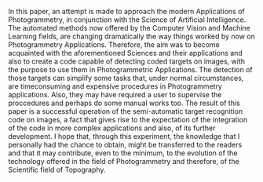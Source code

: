 In this paper, an attempt is made to approach the modern Applications of
Photogrammetry, in conjunction with the Science of Artificial Intelligence. The
automated methods now offered by the Computer Vision and Machine Learning
fields, are changing dramatically the way things worked by now on Photogrammetry
Applications.
Therefore, the aim was to become acquainted with the aforementioned Sciences
and their applications and also to create a code capable of detecting coded targets on
images, with the purpose to use them in Photogrammetric Applications. The detection
of those targets can simplify some tasks that, under normal circumstances, are timeconsuming
and expensive procedures in Photogrammetry applications. Also, they
may have required a user to supervise the proccedures and perhaps do some manual
works too.
The result of this paper is a successful operation of the semi-automatic target
recognition code on images, a fact that gives rise to the expectation of the integration
of the code in more complex applications and also, of its further development.
I hope that, through this experiment, the knowledge that I personally had the
chance to obtain, might be transferred to the readers and that it may contribute, even
to the minimum, to the evolution of the technology offered in the field of
Photogrammetry and therefore, of the Scientific field of Topography.
